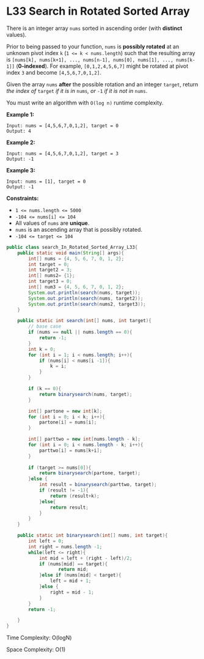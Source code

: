 # L33 Search in Rotated Sorted Array 

There is an integer array `nums` sorted in ascending order (with **distinct** values).

Prior to being passed to your function, `nums` is **possibly rotated** at an unknown pivot index `k` (`1 <= k < nums.length`) such that the resulting array is `[nums[k], nums[k+1], ..., nums[n-1], nums[0], nums[1], ..., nums[k-1]]` (**0-indexed**). For example, `[0,1,2,4,5,6,7]` might be rotated at pivot index `3` and become `[4,5,6,7,0,1,2]`.

Given the array `nums` **after** the possible rotation and an integer `target`, return *the index of* `target` *if it is in* `nums`*, or* `-1` *if it is not in* `nums`.

You must write an algorithm with `O(log n)` runtime complexity.

**Example 1:**

```
Input: nums = [4,5,6,7,0,1,2], target = 0
Output: 4
```

**Example 2:**

```
Input: nums = [4,5,6,7,0,1,2], target = 3
Output: -1
```

**Example 3:**

```
Input: nums = [1], target = 0
Output: -1
```

**Constraints:**

- `1 <= nums.length <= 5000`
- `-104 <= nums[i] <= 104`
- All values of `nums` are **unique**.
- `nums` is an ascending array that is possibly rotated.
- `-104 <= target <= 104`



```java
public class search_In_Rotated_Sorted_Array_L33{
	public static void main(String[] args){
		int[] nums = {4, 5, 6, 7, 0, 1, 2};
		int target = 0;
		int target2 = 3;
		int[] nums2= {1};
		int target3 = 0;
		int[] num3 = {4, 5, 6, 7, 0, 1, 2};
		System.out.println(search(nums, target));
		System.out.println(search(nums, target2));
		System.out.println(search(nums2, target3));
	}

	public static int search(int[] nums, int target){
		// base case
		if (nums == null || nums.length == 0){
			return -1;
		}
		int k = 0;
		for (int i = 1; i < nums.length; i++){
			if (nums[i] < nums[i -1]){
				k = i;
			}	
		}

		if (k == 0){
			return binarysearch(nums, target);
		}

		int[] partone = new int[k];
		for (int i = 0; i < k; i++){
			partone[i] = nums[i];
		}

		int[] parttwo = new int[nums.length - k];
		for (int i = 0; i < nums.length - k; i++){
			parttwo[i] = nums[k+i];
		}
		
		if (target >= nums[0]){
			return binarysearch(partone, target);
		}else {
			int result = binarysearch(parttwo, target);
			if (result != -1){
				return (result+k);
			}else{
				return result;
			}
		}
	}	

	public static int binarysearch(int[] nums, int target){
		int left = 0;
		int right = nums.length -1;
		while(left <= right){
			int mid = left + (right - left)/2;
			if (nums[mid] == target){
			       return mid;
			}else if (nums[mid] < target){
		 		left = mid + 1;
			}else {
				right = mid - 1;
			}
		}	
		return -1;

	}
}

```

Time Complexity: O(logN)

Space Complexity: O(1)

